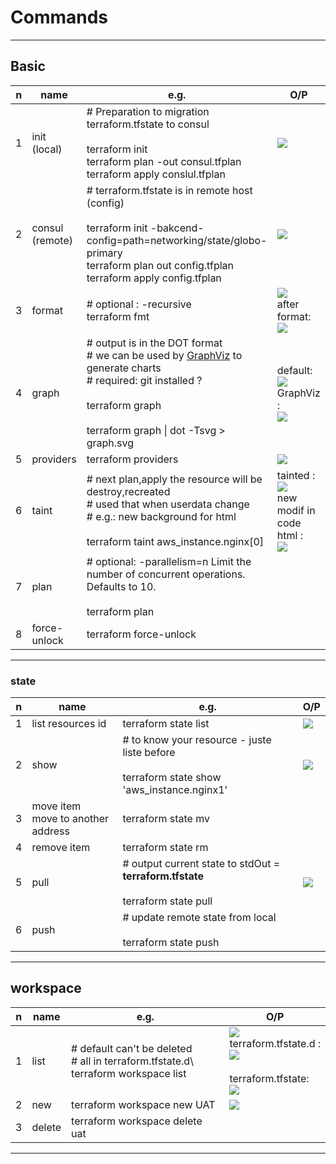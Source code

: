 # Commands

---

## Basic
|n|name|e.g.|O/P|
|-|----|----|---|
|1|init (local)|# Preparation to migration terraform.tfstate to consul<br/><br/>terraform init<br/>terraform plan -out consul.tfplan <br/> terraform apply conslul.tfplan |[<img src="https://i.imgur.com/70EMD7K.png">](https://i.imgur.com/70EMD7K.png)|
|2|consul (remote)|# terraform.tfstate is in remote host (config) <br/><br/>terraform init -bakcend-config=path=networking/state/globo-primary<br/>terraform plan out config.tfplan <br/> terraform apply config.tfplan|[<img src="https://i.imgur.com/pe3pPKi.png">](https://i.imgur.com/pe3pPKi.png)|
|3|format|# optional : -recursive <br/>terraform fmt|[<img src="https://i.imgur.com/5EUYLzp.png">](https://i.imgur.com/5EUYLzp.png)<br/> after format:<br/>[<img src="https://i.imgur.com/Lfukdly.png">](https://i.imgur.com/Lfukdly.png)|
|4|graph|# output is in the DOT format <br/> # we can be used by [GraphViz](http://www.graphviz.org/download/) to generate charts <br/> # required: git installed ? <br/><br/> terraform graph <br/><br/> terraform graph \| dot -Tsvg > graph.svg |default: <br/> [<img src="https://i.imgur.com/loFgLUL.png">](https://i.imgur.com/loFgLUL.png) <br/> GraphViz : <br/> [<img src="https://i.imgur.com/Kg4IwgT.png">](https://i.imgur.com/Kg4IwgT.png) |
|5|providers|terraform providers|[<img src="https://i.imgur.com/4aQMI50.png">](https://i.imgur.com/4aQMI50.png)|
|6|taint|# next plan,apply the resource will be destroy,recreated <br/> # used that when userdata change <br/> # e.g.: new background for html <br/><br/> terraform taint aws_instance.nginx[0] | tainted : <br/> [<img src="https://i.imgur.com/FitfksS.png">](https://i.imgur.com/FitfksS.png) <br/> new modif in code html : <br/> [<img src="https://i.imgur.com/5g4QE4a.png">](https://i.imgur.com/5g4QE4a.png)|
|7|plan|# optional: -parallelism=n      Limit the number of concurrent operations. Defaults to 10. <br/> <br/>terraform plan||
|8|force-unlock|terraform force-unlock||
  
---
  
### state
|n|name|e.g.|O/P|
|-|----|----|---|
|1|list resources id|terraform state list|[<img src="https://i.imgur.com/1JjapbW.png">](https://i.imgur.com/1JjapbW.png)|
|2|show|# to know your resource - juste liste before <br/><br/> terraform state show 'aws_instance.nginx1'| [<img src="https://i.imgur.com/eZedie7.png">](https://i.imgur.com/eZedie7.png) |
|3|move item <br/> move to another address |terraform state mv <source> <destination>||
|4|remove item|terraform state rm <resource>||
|5|pull|# output current state to stdOut = **terraform.tfstate** <br/><br/> terraform state pull|[<img src="https://i.imgur.com/Cu6KoOM.png">](https://i.imgur.com/Cu6KoOM.png)|
|6|push|# update remote state from local<br/><br/> terraform state push||

---

## workspace
|n|name|e.g.|O/P|
|-|----|----|---|
|1|list|# default can't be deleted <br/> # all in terraform.tfstate.d\ <br/> terraform workspace list|[<img src="https://i.imgur.com/z8z55Ub.png">](https://i.imgur.com/z8z55Ub.png) <br/> terraform.tfstate.d : <br/> [<img src="https://i.imgur.com/m8uCQIm.png">](https://i.imgur.com/m8uCQIm.png)<br/><br/> terraform.tfstate: <br/> [<img src="https://i.imgur.com/j9PcLbR.png">](https://i.imgur.com/j9PcLbR.png)| 
|2|new|terraform workspace new UAT|[<img src="https://i.imgur.com/mzg2uj9.png">](https://i.imgur.com/mzg2uj9.png)|
|3|delete|terraform workspace delete uat||

---
